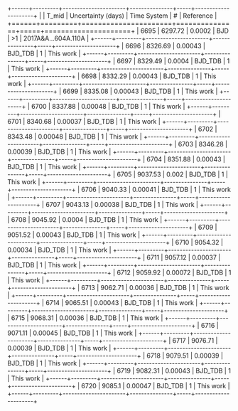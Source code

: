 +------+---------+----------------------+---------------+-----+---------------------+
|      |   T_mid |   Uncertainty (days) | Time System   | #   | Reference           |
+======+=========+======================+===============+=====+=====================+
| 6695 | 6297.72 |              0.0002  | BJD           | >1  | 2017A&A...604A.110A |
+------+---------+----------------------+---------------+-----+---------------------+
| 6696 | 8326.69 |              0.00043 | BJD_TDB       | 1   | This work           |
+------+---------+----------------------+---------------+-----+---------------------+
| 6697 | 8329.49 |              0.0004  | BJD_TDB       | 1   | This work           |
+------+---------+----------------------+---------------+-----+---------------------+
| 6698 | 8332.29 |              0.00043 | BJD_TDB       | 1   | This work           |
+------+---------+----------------------+---------------+-----+---------------------+
| 6699 | 8335.08 |              0.00043 | BJD_TDB       | 1   | This work           |
+------+---------+----------------------+---------------+-----+---------------------+
| 6700 | 8337.88 |              0.00048 | BJD_TDB       | 1   | This work           |
+------+---------+----------------------+---------------+-----+---------------------+
| 6701 | 8340.68 |              0.00037 | BJD_TDB       | 1   | This work           |
+------+---------+----------------------+---------------+-----+---------------------+
| 6702 | 8343.48 |              0.00048 | BJD_TDB       | 1   | This work           |
+------+---------+----------------------+---------------+-----+---------------------+
| 6703 | 8346.28 |              0.00039 | BJD_TDB       | 1   | This work           |
+------+---------+----------------------+---------------+-----+---------------------+
| 6704 | 8351.88 |              0.00043 | BJD_TDB       | 1   | This work           |
+------+---------+----------------------+---------------+-----+---------------------+
| 6705 | 9037.53 |              0.002   | BJD_TDB       | 1   | This work           |
+------+---------+----------------------+---------------+-----+---------------------+
| 6706 | 9040.33 |              0.00041 | BJD_TDB       | 1   | This work           |
+------+---------+----------------------+---------------+-----+---------------------+
| 6707 | 9043.13 |              0.00038 | BJD_TDB       | 1   | This work           |
+------+---------+----------------------+---------------+-----+---------------------+
| 6708 | 9045.92 |              0.0004  | BJD_TDB       | 1   | This work           |
+------+---------+----------------------+---------------+-----+---------------------+
| 6709 | 9051.52 |              0.00043 | BJD_TDB       | 1   | This work           |
+------+---------+----------------------+---------------+-----+---------------------+
| 6710 | 9054.32 |              0.00034 | BJD_TDB       | 1   | This work           |
+------+---------+----------------------+---------------+-----+---------------------+
| 6711 | 9057.12 |              0.00037 | BJD_TDB       | 1   | This work           |
+------+---------+----------------------+---------------+-----+---------------------+
| 6712 | 9059.92 |              0.00072 | BJD_TDB       | 1   | This work           |
+------+---------+----------------------+---------------+-----+---------------------+
| 6713 | 9062.71 |              0.00036 | BJD_TDB       | 1   | This work           |
+------+---------+----------------------+---------------+-----+---------------------+
| 6714 | 9065.51 |              0.00043 | BJD_TDB       | 1   | This work           |
+------+---------+----------------------+---------------+-----+---------------------+
| 6715 | 9068.31 |              0.00036 | BJD_TDB       | 1   | This work           |
+------+---------+----------------------+---------------+-----+---------------------+
| 6716 | 9071.11 |              0.00045 | BJD_TDB       | 1   | This work           |
+------+---------+----------------------+---------------+-----+---------------------+
| 6717 | 9076.71 |              0.00039 | BJD_TDB       | 1   | This work           |
+------+---------+----------------------+---------------+-----+---------------------+
| 6718 | 9079.51 |              0.00039 | BJD_TDB       | 1   | This work           |
+------+---------+----------------------+---------------+-----+---------------------+
| 6719 | 9082.31 |              0.00043 | BJD_TDB       | 1   | This work           |
+------+---------+----------------------+---------------+-----+---------------------+
| 6720 | 9085.1  |              0.00047 | BJD_TDB       | 1   | This work           |
+------+---------+----------------------+---------------+-----+---------------------+